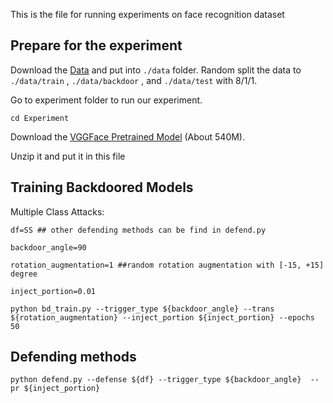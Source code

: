 





This is the file for running experiments on face recognition dataset


## Prepare for the experiment 

Download the [Data](https://github.com/tongwu2020/Rotation_BD/releases/download/dataset/bdt_data.zip) and put into `./data` folder. Random split the data to `./data/train` , `./data/backdoor` , and `./data/test` with 8/1/1. 

Go to experiment folder to run our experiment.
```
cd Experiment 
```

Download the [VGGFace Pretrained Model](http://www.robots.ox.ac.uk/~vgg/software/vgg_face/src/vgg_face_torch.tar.gz) (About 540M).

Unzip it and put it in this file

## Training Backdoored Models
Multiple Class Attacks:

```
df=SS ## other defending methods can be find in defend.py 

backdoor_angle=90

rotation_augmentation=1 ##random rotation augmentation with [-15, +15] degree

inject_portion=0.01 
```

```
python bd_train.py --trigger_type ${backdoor_angle} --trans ${rotation_augmentation} --inject_portion ${inject_portion} --epochs 50
```

## Defending methods 

```
python defend.py --defense ${df} --trigger_type ${backdoor_angle}  --pr ${inject_portion} 
```



